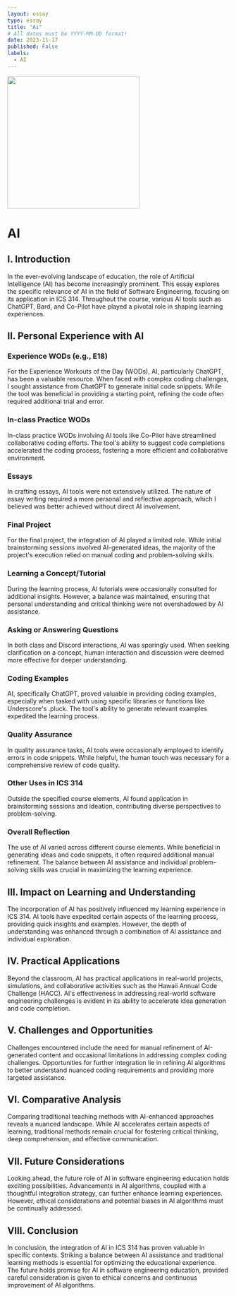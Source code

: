 ```yaml
---
layout: essay
type: essay
title: "Ai"
# All dates must be YYYY-MM-DD format!
date: 2023-11-17
published: False
labels:
  - AI
---
```


<img width="300px" class="rounded float-start pe-4" src="../img/DALL·E 2023-11-18 17.54.50 - an image of ai robots doing everyones hw.png">

# AI 

## I. Introduction

In the ever-evolving landscape of education, the role of Artificial Intelligence (AI) has become increasingly prominent. This essay explores the specific relevance of AI in the field of Software Engineering, focusing on its application in ICS 314. Throughout the course, various AI tools such as ChatGPT, Bard, and Co-Pilot have played a pivotal role in shaping learning experiences.

## II. Personal Experience with AI

### Experience WODs (e.g., E18)
For the Experience Workouts of the Day (WODs), AI, particularly ChatGPT, has been a valuable resource. When faced with complex coding challenges, I sought assistance from ChatGPT to generate initial code snippets. While the tool was beneficial in providing a starting point, refining the code often required additional trial and error.

### In-class Practice WODs
In-class practice WODs involving AI tools like Co-Pilot have streamlined collaborative coding efforts. The tool's ability to suggest code completions accelerated the coding process, fostering a more efficient and collaborative environment.

### Essays
In crafting essays, AI tools were not extensively utilized. The nature of essay writing required a more personal and reflective approach, which I believed was better achieved without direct AI involvement.

### Final Project
For the final project, the integration of AI played a limited role. While initial brainstorming sessions involved AI-generated ideas, the majority of the project's execution relied on manual coding and problem-solving skills.

### Learning a Concept/Tutorial
During the learning process, AI tutorials were occasionally consulted for additional insights. However, a balance was maintained, ensuring that personal understanding and critical thinking were not overshadowed by AI assistance.

### Asking or Answering Questions
In both class and Discord interactions, AI was sparingly used. When seeking clarification on a concept, human interaction and discussion were deemed more effective for deeper understanding.

### Coding Examples
AI, specifically ChatGPT, proved valuable in providing coding examples, especially when tasked with using specific libraries or functions like Underscore's .pluck. The tool's ability to generate relevant examples expedited the learning process.

### Quality Assurance
In quality assurance tasks, AI tools were occasionally employed to identify errors in code snippets. While helpful, the human touch was necessary for a comprehensive review of code quality.

### Other Uses in ICS 314
Outside the specified course elements, AI found application in brainstorming sessions and ideation, contributing diverse perspectives to problem-solving.

### Overall Reflection
The use of AI varied across different course elements. While beneficial in generating ideas and code snippets, it often required additional manual refinement. The balance between AI assistance and individual problem-solving skills was crucial in maximizing the learning experience.

## III. Impact on Learning and Understanding

The incorporation of AI has positively influenced my learning experience in ICS 314. AI tools have expedited certain aspects of the learning process, providing quick insights and examples. However, the depth of understanding was enhanced through a combination of AI assistance and individual exploration.

## IV. Practical Applications

Beyond the classroom, AI has practical applications in real-world projects, simulations, and collaborative activities such as the Hawaii Annual Code Challenge (HACC). AI's effectiveness in addressing real-world software engineering challenges is evident in its ability to accelerate idea generation and code completion.

## V. Challenges and Opportunities

Challenges encountered include the need for manual refinement of AI-generated content and occasional limitations in addressing complex coding challenges. Opportunities for further integration lie in refining AI algorithms to better understand nuanced coding requirements and providing more targeted assistance.

## VI. Comparative Analysis

Comparing traditional teaching methods with AI-enhanced approaches reveals a nuanced landscape. While AI accelerates certain aspects of learning, traditional methods remain crucial for fostering critical thinking, deep comprehension, and effective communication.

## VII. Future Considerations

Looking ahead, the future role of AI in software engineering education holds exciting possibilities. Advancements in AI algorithms, coupled with a thoughtful integration strategy, can further enhance learning experiences. However, ethical considerations and potential biases in AI algorithms must be continually addressed.

## VIII. Conclusion

In conclusion, the integration of AI in ICS 314 has proven valuable in specific contexts. Striking a balance between AI assistance and traditional learning methods is essential for optimizing the educational experience. The future holds promise for AI in software engineering education, provided careful consideration is given to ethical concerns and continuous improvement of AI algorithms.
